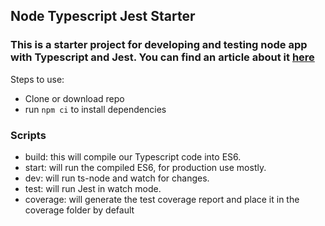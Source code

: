 ## Node Typescript Jest Starter
### This is a starter project for developing and testing node app with Typescript and Jest. You can find an article about it [here](http://amenallah.com/node-js-typescript-jest-starter/)

Steps to use:
- Clone or download repo
- run `npm ci` to install dependencies

### Scripts
- build: this will compile our Typescript code into ES6.
- start: will run the compiled ES6, for production use mostly.
- dev: will run ts-node and watch for changes.
- test: will run Jest in watch mode.
- coverage: will generate the test coverage report and place it in the coverage folder by default
